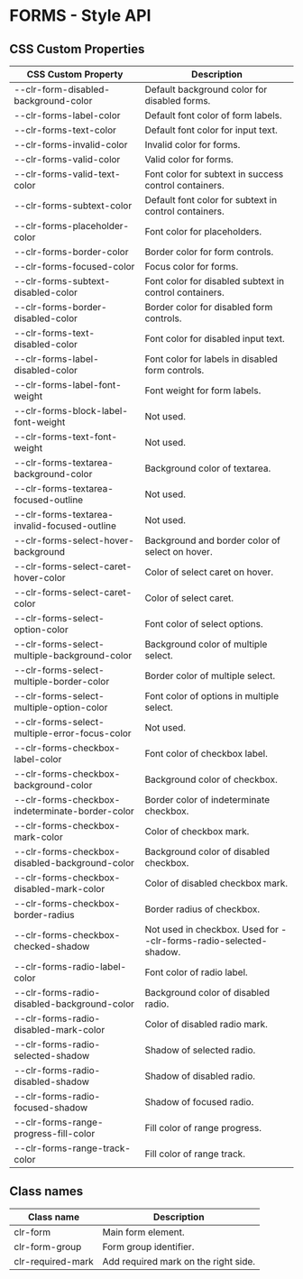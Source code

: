 # FORMS - Style API

## CSS Custom Properties

| CSS Custom Property                             | Description                                                       |
| ----------------------------------------------- | ----------------------------------------------------------------- |
| --clr-form-disabled-background-color            | Default background color for disabled forms.                      |
| --clr-forms-label-color                         | Default font color of form labels.                                |
| --clr-forms-text-color                          | Default font color for input text.                                |
| --clr-forms-invalid-color                       | Invalid color for forms.                                          |
| --clr-forms-valid-color                         | Valid color for forms.                                            |
| --clr-forms-valid-text-color                    | Font color for subtext in success control containers.             |
| --clr-forms-subtext-color                       | Default font color for subtext in control containers.             |
| --clr-forms-placeholder-color                   | Font color for placeholders.                                      |
| --clr-forms-border-color                        | Border color for form controls.                                   |
| --clr-forms-focused-color                       | Focus color for forms.                                            |
| --clr-forms-subtext-disabled-color              | Font color for disabled subtext in control containers.            |
| --clr-forms-border-disabled-color               | Border color for disabled form controls.                          |
| --clr-forms-text-disabled-color                 | Font color for disabled input text.                               |
| --clr-forms-label-disabled-color                | Font color for labels in disabled form controls.                  |
| --clr-forms-label-font-weight                   | Font weight for form labels.                                      |
| --clr-forms-block-label-font-weight             | Not used.                                                         |
| --clr-forms-text-font-weight                    | Not used.                                                         |
| --clr-forms-textarea-background-color           | Background color of textarea.                                     |
| --clr-forms-textarea-focused-outline            | Not used.                                                         |
| --clr-forms-textarea-invalid-focused-outline    | Not used.                                                         |
| --clr-forms-select-hover-background             | Background and border color of select on hover.                   |
| --clr-forms-select-caret-hover-color            | Color of select caret on hover.                                   |
| --clr-forms-select-caret-color                  | Color of select caret.                                            |
| --clr-forms-select-option-color                 | Font color of select options.                                     |
| --clr-forms-select-multiple-background-color    | Background color of multiple select.                              |
| --clr-forms-select-multiple-border-color        | Border color of multiple select.                                  |
| --clr-forms-select-multiple-option-color        | Font color of options in multiple select.                         |
| --clr-forms-select-multiple-error-focus-color   | Not used.                                                         |
| --clr-forms-checkbox-label-color                | Font color of checkbox label.                                     |
| --clr-forms-checkbox-background-color           | Background color of checkbox.                                     |
| --clr-forms-checkbox-indeterminate-border-color | Border color of indeterminate checkbox.                           |
| --clr-forms-checkbox-mark-color                 | Color of checkbox mark.                                           |
| --clr-forms-checkbox-disabled-background-color  | Background color of disabled checkbox.                            |
| --clr-forms-checkbox-disabled-mark-color        | Color of disabled checkbox mark.                                  |
| --clr-forms-checkbox-border-radius              | Border radius of checkbox.                                        |
| --clr-forms-checkbox-checked-shadow             | Not used in checkbox. Used for --clr-forms-radio-selected-shadow. |
| --clr-forms-radio-label-color                   | Font color of radio label.                                        |
| --clr-forms-radio-disabled-background-color     | Background color of disabled radio.                               |
| --clr-forms-radio-disabled-mark-color           | Color of disabled radio mark.                                     |
| --clr-forms-radio-selected-shadow               | Shadow of selected radio.                                         |
| --clr-forms-radio-disabled-shadow               | Shadow of disabled radio.                                         |
| --clr-forms-radio-focused-shadow                | Shadow of focused radio.                                          |
| --clr-forms-range-progress-fill-color           | Fill color of range progress.                                     |
| --clr-forms-range-track-color                   | Fill color of range track.                                        |

## Class names

| Class name        | Description                          |
| ----------------- | ------------------------------------ |
| clr-form          | Main form element.                   |
| clr-form-group    | Form group identifier.               |
| clr-required-mark | Add required mark on the right side. |
